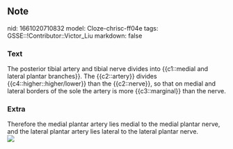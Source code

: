 ## Note
nid: 1661020710832
model: Cloze-chrisc-ff04e
tags: GSSE::!Contributor::Victor_Liu
markdown: false

### Text
The posterior tibial artery and tibial nerve divides into {{c1::medial and lateral plantar branches}}. The {{c2::artery}} divides {{c4::higher::higher/lower}} than the {{c2::nerve}}, so that on medial and lateral borders of the sole the artery is more {{c3::marginal}} than the nerve.

### Extra
<div>
  Therefore the medial plantar artery lies medial to the medial
  plantar nerve, and the lateral plantar artery lies lateral to the
  lateral plantar nerve.
</div><img src="Untitled-1-1.jpg">
